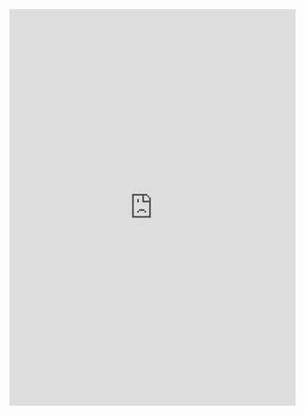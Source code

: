 <iframe width="100%" height="700" src="https://datastudio.google.com/embed/reporting/10dbfb76-c8ba-499d-9c04-4efc4042cc2b/page/6zXD" frameborder="0" style="border:0" allowfullscreen></iframe>

